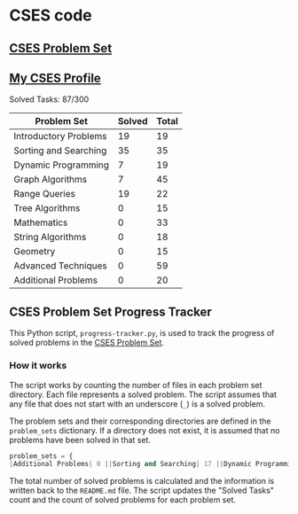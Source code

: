 # CSES code

## [CSES Problem Set](https://cses.fi/problemset/list/)

## [My CSES Profile](https://cses.fi/user/203349)

Solved Tasks: 87/300

| Problem Set | Solved | Total |
| ------- | ------ | ----- |
|Introductory Problems| 19 | 19 |
|Sorting and Searching| 35 | 35 |
|Dynamic Programming| 7 | 19 |
|Graph Algorithms| 7 | 45 |
|Range Queries| 19 | 22 |
|Tree Algorithms| 0 | 15 |
|Mathematics| 0 | 33 |
|String Algorithms| 0 | 18 |
|Geometry| 0 | 15 |
|Advanced Techniques| 0 | 59 |
|Additional Problems| 0 | 20 |

## CSES Problem Set Progress Tracker

This Python script, `progress-tracker.py`, is used to track the progress of solved problems in the [CSES Problem Set](https://cses.fi/problemset/).

### How it works

The script works by counting the number of files in each problem set directory. Each file represents a solved problem. The script assumes that any file that does not start with an underscore (`_`) is a solved problem.

The problem sets and their corresponding directories are defined in the `problem_sets` dictionary. If a directory does not exist, it is assumed that no problems have been solved in that set.

```python
problem_sets = {
|Additional Problems| 0 ||Sorting and Searching| 17 ||Dynamic Programming| 6 ||Graph Algorithms| 6 ||Range Queries| 0 ||Tree Algorithms| 0 ||Mathematics| 0 ||String Algorithms| 0 ||Geometry| 0 ||Advanced Techniques| 0 ||Additional Problems| 0 |}
```

The total number of solved problems is calculated and the information is written back to the `README.md` file. The script updates the "Solved Tasks" count and the count of solved problems for each problem set.
